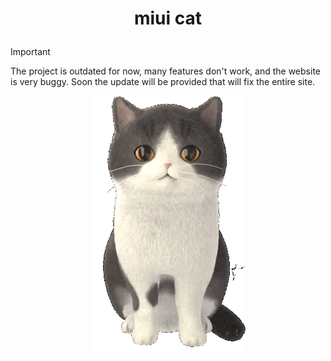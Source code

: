 # <p align="center">miui cat</p>
> [!IMPORTANT]
> The project is outdated for now, many features don't work, and the website is very buggy. Soon the update will be provided that will fix the entire site.
<p align="center">
  <img src="assets/normal/deafult.gif">
</p>
